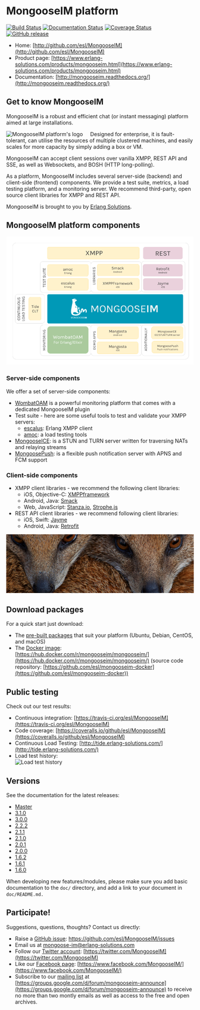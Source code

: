 # MongooseIM platform
[![Build Status](https://travis-ci.org/esl/MongooseIM.svg?branch=master)](https://travis-ci.org/esl/MongooseIM) [![Documentation Status](https://readthedocs.org/projects/mongooseim/badge/?version=latest)](http://mongooseim.readthedocs.org/en/latest/?badge=latest) [![Coverage Status](https://img.shields.io/coveralls/esl/MongooseIM.svg)](https://coveralls.io/r/esl/MongooseIM?branch=master) [![GitHub release](https://img.shields.io/github/release/esl/MongooseIM.svg)](https://github.com/esl/MongooseIM/releases)

* Home: [http://github.com/esl/MongooseIM](http://github.com/esl/MongooseIM)
* Product page: [https://www.erlang-solutions.com/products/mongooseim.html](https://www.erlang-solutions.com/products/mongooseim.html)
* Documentation: [http://mongooseim.readthedocs.org/](http://mongooseim.readthedocs.org/)


## Get to know MongooseIM

MongooseIM is a robust and efficient chat (or instant messaging) platform aimed at large installations. 

<img align="left" src="MongooseIM_logo.png" alt="MongooseIM platform's logo" style="padding-right: 20px;"/>

Designed for enterprise, it is fault-tolerant, can utilise the resources of multiple clustered machines, and easily scales for more capacity by simply adding a box or VM.

MongooseIM can accept client sessions over vanilla XMPP, REST API and SSE, as well as Websockets, and BOSH (HTTP long-polling).

As a platform, MongooseIM includes several server-side (backend) and client-side (frontend) components.
We provide a test suite, metrics, a load testing platform, and a monitoring server.
We recommend third-party, open source client libraries for XMPP and REST API.

MongooseIM is brought to you by [Erlang Solutions](https://www.erlang-solutions.com/).

## MongooseIM platform components

<img src="MongooseIM_Platform_components.png" alt="MongooseIM platform schema" />

### Server-side components

We offer a set of server-side components:

* [WombatOAM](https://www.erlang-solutions.com/products/wombat-oam.html) is a powerful monitoring platform that comes with a dedicated MongooseIM plugin
* Test suite - here are some useful tools to test and validate your XMPP servers:
    * [escalus](https://github.com/esl/escalus): Erlang XMPP client
    * [amoc](https://github.com/esl/amoc): a load testing tools
* [MongooseICE](https://github.com/esl/MongooseICE): is a STUN and TURN server written for traversing NATs and relaying streams
* [MongoosePush](https://github.com/esl/MongoosePush): is a flexible push notification server with APNS and FCM support


### Client-side components

* XMPP client libraries - we recommend the following client libraries:
    * iOS, Objective-C: [XMPPframework](https://github.com/robbiehanson/XMPPFramework)
    * Android, Java: [Smack](https://github.com/igniterealtime/Smack)
    * Web, JavaScript: [Stanza.io](https://github.com/otalk/stanza.io), [Strophe.js](https://github.com/strophe/strophejs)
* REST API client libraries - we recommend following client libraries:
    * iOS, Swift: [Jayme](https://github.com/inaka/Jayme)
    * Android, Java: [Retrofit](https://github.com/square/retrofit)


<img src="mongoose_top_banner_800.jpeg" alt="MongooseIM platform's mongooses faces" />

## Download packages

For a quick start just download:

* The [pre-built packages](https://www.erlang-solutions.com/resources/download.html) that suit your platform (Ubuntu, Debian, CentOS, and macOS)
* The [Docker image](https://hub.docker.com/r/mongooseim/mongooseim/): [https://hub.docker.com/r/mongooseim/mongooseim/](https://hub.docker.com/r/mongooseim/mongooseim/) (source code repository: [https://github.com/esl/mongooseim-docker](https://github.com/esl/mongooseim-docker))

## Public testing

Check out our test results:

* Continuous integration: [https://travis-ci.org/esl/MongooseIM](https://travis-ci.org/esl/MongooseIM)
* Code coverage: [https://coveralls.io/github/esl/MongooseIM](https://coveralls.io/github/esl/MongooseIM)
* Continuous Load Testing: [http://tide.erlang-solutions.com/](http://tide.erlang-solutions.com/)
* Load test history:  
  ![Load test history](https://tide.erlang-solutions.com/charts/bidaily_last_year.png)



## Versions

See the documentation for the latest releases:

* [Master](http://mongooseim.readthedocs.org/en/latest/)
* [3.1.0](http://mongooseim.readthedocs.io/en/3.1.0/)
* [3.0.0](http://mongooseim.readthedocs.io/en/3.0.0/)
* [2.2.2](http://mongooseim.readthedocs.io/en/2.2.2/)
* [2.1.1](http://mongooseim.readthedocs.io/en/2.1.1/)
* [2.1.0](http://mongooseim.readthedocs.io/en/2.1.0/)
* [2.0.1](http://mongooseim.readthedocs.io/en/2.0.1/)
* [2.0.0](http://mongooseim.readthedocs.io/en/2.0.0/)
* [1.6.2](http://mongooseim.readthedocs.io/en/1.6.2/)
* [1.6.1](http://mongooseim.readthedocs.io/en/1.6.1/)
* [1.6.0](http://mongooseim.readthedocs.io/en/1.6.0/)


When developing new features/modules, please make sure you add basic documentation to the `doc/` directory, and add a link to your document in `doc/README.md.`


## Participate!

Suggestions, questions, thoughts? Contact us directly:

* Raise a [GitHub issue](https://github.com/esl/MongooseIM/issues): https://github.com/esl/MongooseIM/issues
* Email us at <a href='mailto:mongoose-im@erlang-solutions.com'>mongoose-im@erlang-solutions.com</a>
* Follow our [Twitter account](https://twitter.com/MongooseIM): [https://twitter.com/MongooseIM](https://twitter.com/MongooseIM)
* Like our [Facebook page](https://www.facebook.com/MongooseIM/): [https://www.facebook.com/MongooseIM/](https://www.facebook.com/MongooseIM/)
* Subscribe to our [mailing list](https://groups.google.com/d/forum/mongooseim-announce) at [https://groups.google.com/d/forum/mongooseim-announce](https://groups.google.com/d/forum/mongooseim-announce) to receive no more than two montly emails as well as access to the free and open archives.
